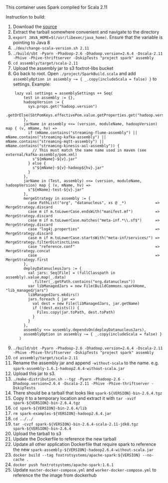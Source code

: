 This container uses Spark compiled for Scala 2.11

Instruction to build:
1. Download the [source](http://spark.apache.org/downloads.html)
2. Extract the tarball somewhere convenient and navigate to the directory
3. `export JAVA_HOME=$(/usr/libexec/java_home)`. Ensure that the variable is pointing to Java 8
4. `./dev/change-scala-version.sh 2.11`
5. `./build/sbt -Pyarn -Phadoop-2.6 -Dhadoop.version=2.6.4 -Dscala-2.11 -Phive -Phive-thriftserver -DskipTests "project spark" assembly`
6. `cd assembly/target/scala-2.11`
7. Upload the assembly jar to s3 foxtrot-libs bucket
8. Go back to root. Open `./project/SparkBuild.scala` and add `assemblyOption in assembly ~= { _.copy(includeScala = false) }` to settings.
Example:
```
    lazy val settings = assemblySettings ++ Seq(
        test in assembly := {},
        hadoopVersion := {
          sys.props.get("hadoop.version")
            .getOrElse(SbtPomKeys.effectivePom.value.getProperties.get("hadoop.version").asInstanceOf[String])
        },
        jarName in assembly <<= (version, moduleName, hadoopVersion) map { (v, mName, hv) =>
          if (mName.contains("streaming-flume-assembly") || mName.contains("streaming-kafka-assembly") || mName.contains("streaming-mqtt-assembly") || mName.contains("streaming-kinesis-asl-assembly")) {
            // This must match the same name used in maven (see external/kafka-assembly/pom.xml)
            s"${mName}-${v}.jar"
          } else {
            s"${mName}-${v}-hadoop${hv}.jar"
          }
        },
        jarName in (Test, assembly) <<= (version, moduleName, hadoopVersion) map { (v, mName, hv) =>
          s"${mName}-test-${v}.jar"
        },
        mergeStrategy in assembly := {
          case PathList("org", "datanucleus", xs @ _*)             => MergeStrategy.discard
          case m if m.toLowerCase.endsWith("manifest.mf")          => MergeStrategy.discard
          case m if m.toLowerCase.matches("meta-inf.*\\.sf$")      => MergeStrategy.discard
          case "log4j.properties"                                  => MergeStrategy.discard
          case m if m.toLowerCase.startsWith("meta-inf/services/") => MergeStrategy.filterDistinctLines
          case "reference.conf"                                    => MergeStrategy.concat
          case _                                                   => MergeStrategy.first
        },
        deployDatanucleusJars := {
          val jars: Seq[File] = (fullClasspath in assembly).value.map(_.data)
            .filter(_.getPath.contains("org.datanucleus"))
          var libManagedJars = new File(BuildCommons.sparkHome, "lib_managed/jars")
          libManagedJars.mkdirs()
          jars.foreach { jar =>
            val dest = new File(libManagedJars, jar.getName)
            if (!dest.exists()) {
              Files.copy(jar.toPath, dest.toPath)
            }
          }
        },
        assembly <<= assembly.dependsOn(deployDatanucleusJars),
        assemblyOption in assembly ~= { _.copy(includeScala = false) }
      )
```
9. `./build/sbt -Pyarn -Phadoop-2.6 -Dhadoop.version=2.6.4 -Dscala-2.11 -Phive -Phive-thriftserver -DskipTests "project spark" assembly`
10. `cd assembly/target/scala-2.11`
11. Rename the assembly jar and append `-without-scala` to the name. e.g. `spark-assembly-1.6.1-hadoop2.6.4-without-scala.jar`
12. Upload this jar to s3.
13. `./make-distribution.sh --tgz -Pyarn -Phadoop-2.6 -Dhadoop.version=2.6.4 -Dscala-2.11 -Phive -Phive-thriftserver -DskipTests`
14. There should be a tarball that looks like `spark-${VERSION}-bin-2.6.4.tgz`
15. Copy it to a temporary location and extract it with `tar -xvzf spark-${VERSION}-bin-2.6.4.tgz`
16. `cd spark-${VERSION}-bin-2.6.4/lib`
17. `rm spark-examples-${VERSION}-hadoop2.6.4.jar`
18. `cd ../../`
19. `tar -cvzf spark-${VERSION}-bin-2.6.4-scala-2.11-jdk8.tgz spark-${VERSION}-bin-2.6.4`
20. Upload the tarball to s3
21. Update the Dockerfile to reference the new tarball
22. Update all other application Dockerfile that require spark to reference the new `spark-assembly-${VERSION}-hadoop2.6.4-without-scala.jar`
23. `docker build --tag foxtrotsystems/apache-spark:${VERSION} --no-cache .`
24. `docker push foxtrotsystems/apache-spark:1.6.1`
23. Update `master-docker-compose.yml` and `worker-docker-compose.yml` to reference the the image from dockerhub




